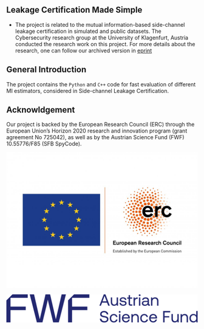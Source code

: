 ## Leakage Certification Made Simple
- The project is related to the mutual information-based side-channel leakage certification in simulated and public datasets. The Cybersecurity research group at the University of Klagenfurt, Austria conducted the research work on this project. For more details about the research, one can follow our archived version in [eprint](https://eprint.iacr.org/archive/2022/1201)

## General Introduction
The project contains the `Python` and `C++` code for fast evaluation of different MI estimators, considered in Side-channel Leakage Certification.  

## Acknowldgement
Our project is backed by the European Research Council (ERC) through the European Union’s Horizon 2020 research and innovation program (grant agreement No 725042), as well as by the Austrian Science Fund (FWF) 10.55776/F85 (SFB SpyCode).

 ![EU Logo](https://github.com/sca-research/Leakage-Certification-Made-Simple/blob/main/LOGO_ERC-FLAG_EU.jpg)
 
 ![FWF Logo](https://github.com/sca-research/Leakage-Certification-Made-Simple/blob/main/FWF_Logo_Zusatz_Dunkelblau_RGB_EN.png)
 
 
